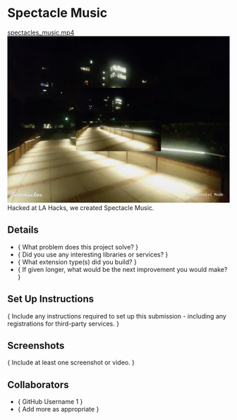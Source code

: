 # Spectacle Music
[spectacles_music.mp4](https://www.youtube.com/watch?v=sDJ26lrEffc)
![spectacles](scrnsht.png)
Hacked at LA Hacks, we created Spectacle Music. 

## Details

- { What problem does this project solve? }
- { Did you use any interesting libraries or services? }
- { What extension type(s) did you build? }
- { If given longer, what would be the next improvement you would make? }

## Set Up Instructions

{ Include any instructions required to set up this submission - including any registrations for third-party services. }

## Screenshots

{ Include at least one screenshot or video. }

## Collaborators

- { GitHub Username 1 }
- { Add more as appropriate }
